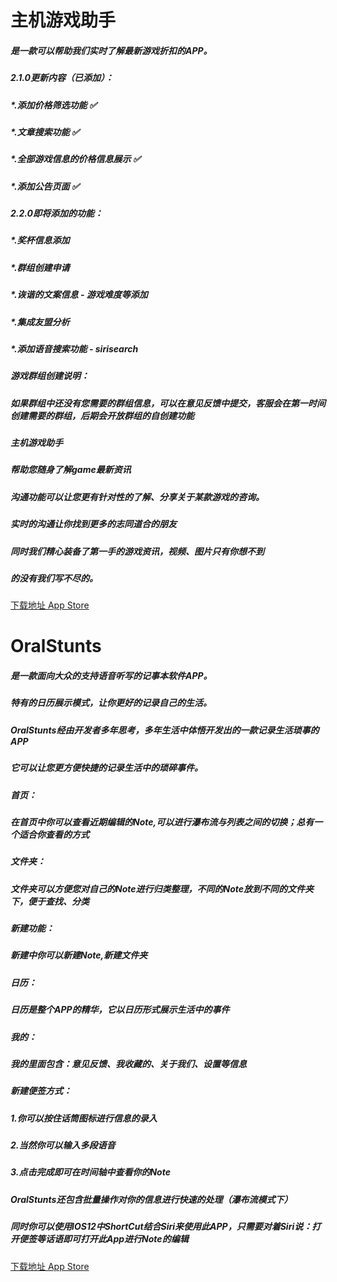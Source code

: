 
# 主机游戏助手
##### 是一款可以帮助我们实时了解最新游戏折扣的APP。

##### 2.1.0更新内容（已添加）：
##### *.添加价格筛选功能   ✅
##### *.文章搜索功能 ✅
##### *.全部游戏信息的价格信息展示 ✅
##### *.添加公告页面 ✅

##### 2.2.0即将添加的功能：
##### *.奖杯信息添加
##### *.群组创建申请
##### *.诙谐的文案信息 - 游戏难度等添加
##### *.集成友盟分析
##### *.添加语音搜索功能 - sirisearch

##### 游戏群组创建说明：
##### 如果群组中还没有您需要的群组信息，可以在意见反馈中提交，客服会在第一时间创建需要的群组，后期会开放群组的自创建功能

##### 主机游戏助手
##### 帮助您随身了解game最新资讯
##### 沟通功能可以让您更有针对性的了解、分享关于某款游戏的咨询。
##### 实时的沟通让你找到更多的志同道合的朋友
##### 同时我们精心装备了第一手的游戏资讯，视频、图片只有你想不到
##### 的没有我们写不尽的。

[下载地址 App Store](https://apps.apple.com/us/app/ps4%E5%8A%A9%E6%89%8B/id1462845518?l=zh&ls=1)

# OralStunts
##### 是一款面向大众的支持语音听写的记事本软件APP。
##### 特有的日历展示模式，让你更好的记录自己的生活。

##### OralStunts经由开发者多年思考，多年生活中体悟开发出的一款记录生活琐事的APP
##### 它可以让您更方便快捷的记录生活中的琐碎事件。
##### 首页：
##### 在首页中你可以查看近期编辑的Note,可以进行瀑布流与列表之间的切换；总有一个适合你查看的方式
##### 文件夹：
##### 文件夹可以方便您对自己的Note进行归类整理，不同的Note放到不同的文件夹下，便于查找、分类
##### 新建功能：
##### 新建中你可以新建Note,新建文件夹
##### 日历：
##### 日历是整个APP的精华，它以日历形式展示生活中的事件
##### 我的：
##### 我的里面包含：意见反馈、我收藏的、关于我们、设置等信息

##### 新建便签方式：
##### 1.你可以按住话筒图标进行信息的录入
##### 2.当然你可以输入多段语音
##### 3.点击完成即可在时间轴中查看你的Note

##### OralStunts还包含批量操作对你的信息进行快速的处理（瀑布流模式下）
##### 同时你可以使用IOS12中ShortCut结合Siri来使用此APP，只需要对着Siri说：打开便签等话语即可打开此App进行Note的编辑

[下载地址 App Store](https://itunes.apple.com/us/app/oralstunts/id1443989788?l=zh&ls=1&mt=8)

